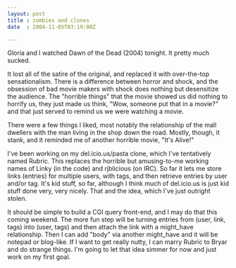 ```yaml
---
layout: post
title : zombies and clones
date  : 2004-11-05T03:19:00Z

---
```

Gloria and I watched Dawn of the Dead (2004) tonight.  It pretty much sucked.

It lost all of the satire of the original, and replaced it with over-the-top sensationalism.  There is a difference between horror and shock, and the obsession of bad movie makers with shock does nothing but desensitize the audience.  The "horrible things" that the movie showed us did nothing to horrify us, they just made us think, "Wow, someone put that in a movie?" and that just served to remind us we were watching a movie.

There were a few things I liked, most notably the relationship of the mall dwellers with the man living in the shop down the road.  Mostly, though, it stank, and it reminded me of another horrible movie, "It's Alive!"

I've been working on my del.icio.us/pasta clone, which I've tentatively named Rubric.  This replaces the horrible but amusing-to-me working names of Linky (in the code) and rjblicious (on IRC).  So far it lets me store links (entries) for multiple users, with tags, and then retrieve entries by user and/or tag. It's kid stuff, so far, although I think much of del.icio.us is just kid stuff done very, very nicely.  That and the idea, which I've just outright stolen.

It should be simple to build a CGI query front-end, and I may do that this coming weekend.  The more fun step will be turning entries from (user, link, tags) into (user, tags) and then attach the link with a might_have relationship.  Then I can add "body" via another might_have and it will be notepad or blog-like.  If I want to get really nutty, I can marry Rubric to Bryar and do strange things.  I'm going to let that idea simmer for now and just work on my first goal.

